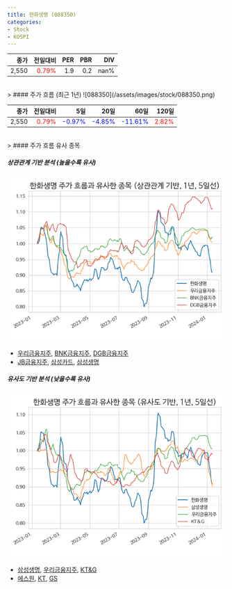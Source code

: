 ```yaml
---
title: 한화생명 (088350)
categories:
- Stock
- KOSPI
---
```


|종가|전일대비|PER|PBR|DIV|
|---:|-------:|--:|--:|--:|
|2,550|<span style="color: red">0.79%</span>|1.9|0.2|nan%|

<!-- more -->
<br>
> #### 주가 흐름 (최근 1년)
![088350](/assets/images/stock/088350.png)

|종가|전일대비|5일|20일|60일|120일|
|---:|-------:|--:|---:|---:|----:|
|2,550|<span style="color: red">0.79%</span>|<span style="color: blue">-0.97%</span>|<span style="color: blue">-4.85%</span>|<span style="color: blue">-11.61%</span>|<span style="color: red">2.82%</span>|

<br>
> #### 주가 흐름 유사 종목

##### 상관관계 기반 분석 (높을수록 유사)
![088350](/assets/images/stock/088350_corr.png)
- [우리금융지주](/316140/), [BNK금융지주](/138930/), [DGB금융지주](/139130/)
- [JB금융지주](/175330/), [삼성카드](/029780/), [삼성생명](/032830/)

##### 유사도 기반 분석 (낮을수록 유사)	
![088350](/assets/images/stock/088350_sim.png)
- [삼성생명](/032830/), [우리금융지주](/316140/), [KT&G](/033780/)
- [에스원](/012750/), [KT](/030200/), [GS](/078930/)